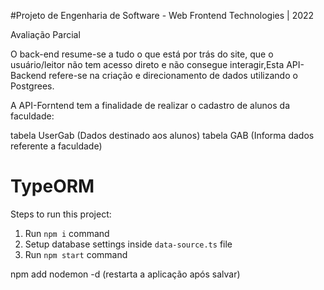 #Projeto de Engenharia de Software  - Web Frontend Technologies | 2022

Avaliação Parcial

O back-end resume-se a tudo o que está por trás do site, que o usuário/leitor não tem acesso direto e não consegue interagir,Esta API-Backend refere-se na criação e direcionamento de dados utilizando o Postgrees.

A API-Forntend tem a finalidade de realizar o cadastro de alunos da faculdade:

tabela UserGab (Dados destinado aos alunos)
tabela GAB (Informa dados referente a faculdade)



# TypeORM

Steps to run this project:

1. Run `npm i` command
2. Setup database settings inside `data-source.ts` file
3. Run `npm start` command


npm add nodemon -d (restarta a aplicação após salvar)